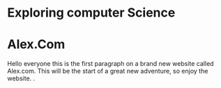 # Exploring computer Science
<!DOCTYPE html>
<html>
 <body>
<h1>Alex.Com</h1>
   	<p>Hello everyone this is the first paragraph on a brand new website called Alex.com. This will be the start of a great new adventure, so enjoy the website. .</p>

 </body>
</html>
